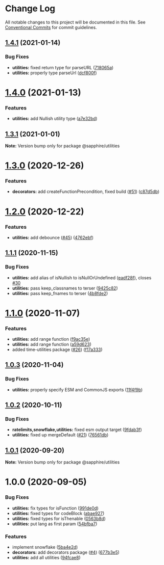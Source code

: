 # Change Log

All notable changes to this project will be documented in this file.
See [Conventional Commits](https://conventionalcommits.org) for commit guidelines.

## [1.4.1](https://github.com/sapphire-project/utilities/compare/@sapphire/utilities@1.4.0...@sapphire/utilities@1.4.1) (2021-01-14)


### Bug Fixes

* **utilities:** fixed return type for parseURL ([718065a](https://github.com/sapphire-project/utilities/commit/718065a34b5ee225503f8b2197784f1fd1b15f19))
* **utilities:** properly type parseUrl ([dcf800f](https://github.com/sapphire-project/utilities/commit/dcf800f6e1435cd6151f510da36b9e99166df9e4))





# [1.4.0](https://github.com/sapphire-project/utilities/compare/@sapphire/utilities@1.3.1...@sapphire/utilities@1.4.0) (2021-01-13)

### Features

-   **utilities:** add Nullish utility type ([a7e32bd](https://github.com/sapphire-project/utilities/commit/a7e32bdc1475840d6c313fbb83b7e502ebf780f5))

## [1.3.1](https://github.com/sapphire-project/utilities/compare/@sapphire/utilities@1.3.0...@sapphire/utilities@1.3.1) (2021-01-01)

**Note:** Version bump only for package @sapphire/utilities

# [1.3.0](https://github.com/sapphire-project/utilities/compare/@sapphire/utilities@1.2.0...@sapphire/utilities@1.3.0) (2020-12-26)

### Features

-   **decorators:** add createFunctionPrecondition, fixed build ([#51](https://github.com/sapphire-project/utilities/issues/51)) ([c87d5db](https://github.com/sapphire-project/utilities/commit/c87d5db8e29bbfcf96a29e34e4e4186426bac304))

# [1.2.0](https://github.com/sapphire-project/utilities/compare/@sapphire/utilities@1.1.1...@sapphire/utilities@1.2.0) (2020-12-22)

### Features

-   **utilities:** add debounce ([#45](https://github.com/sapphire-project/utilities/issues/45)) ([4762ebf](https://github.com/sapphire-project/utilities/commit/4762ebfac1724308330a61d2c8b3d71eadbd24f0))

## [1.1.1](https://github.com/sapphire-project/utilities/compare/@sapphire/utilities@1.1.0...@sapphire/utilities@1.1.1) (2020-11-15)

### Bug Fixes

-   **utilities:** add alias of isNullish to isNullOrUndefined ([eadf28f](https://github.com/sapphire-project/utilities/commit/eadf28ff024d887d83ade252e4567317593ca529)), closes [#30](https://github.com/sapphire-project/utilities/issues/30)
-   **utilities:** pass keep_classnames to terser ([9425c82](https://github.com/sapphire-project/utilities/commit/9425c82765b2fda461d08ab1d5ed4a302d327281))
-   **utilities:** pass keep_fnames to terser ([4b8fde2](https://github.com/sapphire-project/utilities/commit/4b8fde225fc7fb8da26dd51bc1ab97b6d45f6af5))

# [1.1.0](https://github.com/sapphire-project/utilities/compare/@sapphire/utilities@1.0.3...@sapphire/utilities@1.1.0) (2020-11-07)

### Features

-   **utilities:** add range function ([f9ac35e](https://github.com/sapphire-project/utilities/commit/f9ac35ee74848746ce057a1c2a8ccc6499aca892))
-   **utilities:** add range function ([a59d623](https://github.com/sapphire-project/utilities/commit/a59d62341d64c4b1565637d15cd642efd275281a))
-   added time-utilities package ([#26](https://github.com/sapphire-project/utilities/issues/26)) ([f17a333](https://github.com/sapphire-project/utilities/commit/f17a3339667a452e8745fad7884272176e5d65e8))

## [1.0.3](https://github.com/sapphire-project/utilities/compare/@sapphire/utilities@1.0.2...@sapphire/utilities@1.0.3) (2020-11-04)

### Bug Fixes

-   **utilities:** properly specify ESM and CommonJS exports ([11f4f9b](https://github.com/sapphire-project/utilities/commit/11f4f9b32f8c2a6c8be2f4568e2e1e0fac47b39e))

## [1.0.2](https://github.com/sapphire-project/utilities/compare/@sapphire/utilities@1.0.1...@sapphire/utilities@1.0.2) (2020-10-11)

### Bug Fixes

-   **ratelimits,snowflake,utilities:** fixed esm output target ([9fdab3f](https://github.com/sapphire-project/utilities/commit/9fdab3fca283c8c0b47cc32661c5cf8e0a5e583c))
-   **utilities:** fixed up mergeDefault ([#21](https://github.com/sapphire-project/utilities/issues/21)) ([76561db](https://github.com/sapphire-project/utilities/commit/76561dbf339ebf2dff1a712e448407e6a1b36070))

## [1.0.1](https://github.com/sapphire-project/utilities/compare/@sapphire/utilities@1.0.0...@sapphire/utilities@1.0.1) (2020-09-20)

**Note:** Version bump only for package @sapphire/utilities

# 1.0.0 (2020-09-05)

### Bug Fixes

-   **utilities:** fix types for isFunction ([991de0d](https://github.com/sapphire-project/utilities/commit/991de0da0f9b51813f4fee4ecf071feeb9d95abe))
-   **utilities:** fixed types for codeBlock ([abae927](https://github.com/sapphire-project/utilities/commit/abae927f5a5dbf1785770569d0fc6bcdf658880e))
-   **utilities:** fixed types for isThenable ([0563b8d](https://github.com/sapphire-project/utilities/commit/0563b8dc0492fe8ff5dd3fc16dd334854d962728))
-   **utilities:** put lang as first param ([54bfba7](https://github.com/sapphire-project/utilities/commit/54bfba781ac7d6f9d60fc7fec85475d8496d9aa2))

### Features

-   implement snowflake ([5ba4e2d](https://github.com/sapphire-project/utilities/commit/5ba4e2d82557dd4ff60ffe891a7b46e46373bea2))
-   **decorators:** add decorators package ([#4](https://github.com/sapphire-project/utilities/issues/4)) ([677b3e5](https://github.com/sapphire-project/utilities/commit/677b3e59d5c6160cbe6fb410821cadd7c0f00e3c))
-   **utilities:** add all utilities ([94fcae8](https://github.com/sapphire-project/utilities/commit/94fcae8cb81e0eaaddac7de1e78b1e26cccb9bf0))
